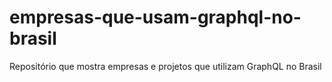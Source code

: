 # empresas-que-usam-graphql-no-brasil
Repositório que mostra empresas e projetos que utilizam GraphQL no Brasil
